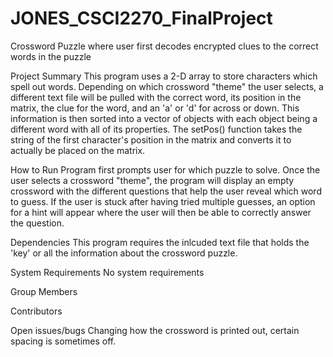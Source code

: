 # JONES_CSCI2270_FinalProject
Crossword Puzzle where user first decodes encrypted clues to the correct words in the puzzle

Project Summary
This program uses a 2-D array to store characters which spell out words. Depending on which crossword "theme" the user selects, a different text file will be pulled with the correct word, its position in the matrix, the clue for the word, and an 'a' or 'd' for across or down. This information is then sorted into a vector of objects with each object being a different word with all of its properties. The setPos() function takes the string of the first character's position in the matrix and converts it to actually be placed on the matrix. 




How to Run
Program first prompts user for which puzzle to solve. Once the user selects a crossword "theme", the program will display an empty crossword with the different questions that help the user reveal which word to guess. If the user is stuck after having tried multiple guesses, an option for a hint will appear where the user will then be able to correctly answer the question.




Dependencies
This program requires the inlcuded text file that holds the 'key' or all the information about the crossword puzzle. 




System Requirements
No system requirements


Group Members


Contributors


Open issues/bugs
Changing how the crossword is printed out, certain spacing is sometimes off.
